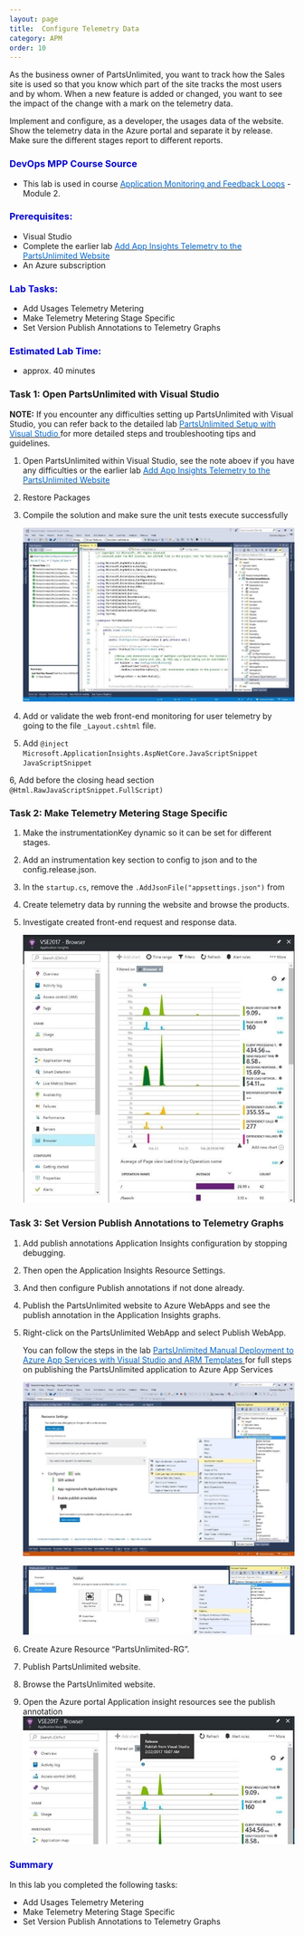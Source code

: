 ```yaml
---
layout: page
title:  Configure Telemetry Data
category: APM
order: 10
---
```


As the business owner of PartsUnlimited, you want to track how the Sales site is used so that you know which part of the site tracks the most users and by whom. When a new feature is added or changed, you want to see the impact of the change with a mark on the telemetry data.  

Implement and configure, as a developer, the usages data of the website. Show the telemetry data in the Azure portal and separate it by release. Make sure the different stages report to different reports.  



<h3><span style="color: #0000CD;">DevOps MPP Course Source </span></h3>

- This lab is used in course <a href="https://www.edx.org/course/application-monitoring-feedback-loops-microsoft-devops200-7x-0" target="_blank"><span style="color: #0066cc;" color="#0066cc"> Application Monitoring and Feedback Loops</span></a> - Module 2.



<h3><span style="color: #0000CD;">Prerequisites:</span></h3>

- Visual Studio
- Complete the earlier lab <a href="https://microsoft.github.io/PartsUnlimited/apm/200.7x-APM-AddAppInsightsTelemetrytoPUwebsite.html" target="_blank"><span style="color: #0066cc;" color="#0066cc"> Add App Insights Telemetry to the PartsUnlimited Website</span></a> 
- An Azure subscription






<h3><span style="color: #0000CD;">Lab Tasks: </span></h3>

- Add Usages Telemetry Metering  
- Make Telemetry Metering Stage Specific  
- Set Version Publish Annotations to Telemetry Graphs  





<h3><span style="color: #0000CD;">Estimated Lab Time:</span></h3>

- approx. 40 minutes  



### Task 1: Open PartsUnlimited with Visual Studio

**NOTE:** If you encounter any difficulties setting up PartsUnlimited with Visual Studio, you can refer back to the detailed lab <a href="https://microsoft.github.io/PartsUnlimited/pandp/200.1x-PandP-PUsetupwithVS2017.html" target="_blank"><span style="color: #0066cc;" color="#0066cc"> PartsUnlimited Setup with Visual Studio </span></a> for more detailed steps and troubleshooting tips and guidelines.


1.	Open PartsUnlimited within Visual Studio, see the note aboev if you have any difficulties or the earlier lab <a href="https://microsoft.github.io/PartsUnlimited/apm/200.6x-APM-AddAppInsightsTelemetrytoPUwebsite.html" target="_blank"><span style="color: #0066cc;" color="#0066cc"> Add App Insights Telemetry to the PartsUnlimited Website</span></a> 

2. Restore Packages  

3. Compile the solution and make sure the unit tests execute successfully  
   

    ![](../assets/configtelemetrydata-jan2018/configtelemetrydata_1.jpg)


4. Add or validate the web front-end monitoring for user telemetry by going to the file `_Layout.cshtml` file.

5. Add `@inject Microsoft.ApplicationInsights.AspNetCore.JavaScriptSnippet
JavaScriptSnippet`  

6, Add before the closing head section `@Html.RawJavaScriptSnippet.FullScript)`




### Task 2: Make Telemetry Metering Stage Specific  

1.	Make the instrumentationKey dynamic so it can be set for different stages.  

2. Add an instrumentation key section to config to json and to the config.release.json.  

3. In the `startup.cs`, remove the `.AddJsonFile("appsettings.json")` from  

4. Create telemetry data by running the website and browse the products.  

5. Investigate created front-end request and response data.  


    ![](../assets/configtelemetrydata-jan2018/configtelemetrydata_2.jpg)




### Task 3: Set Version Publish Annotations to Telemetry Graphs  


1.	Add publish annotations Application Insights configuration by stopping debugging.  

2. Then open the Application Insights Resource Settings.  

3. And then configure Publish annotations if not done already.  



4.	Publish the PartsUnlimited website to Azure WebApps and see the publish annotation in the Application Insights graphs.  

5. Right-click on the PartsUnlimited WebApp and select Publish WebApp. 

    You can follow the steps in the lab <a href="https://microsoft.github.io/PartsUnlimited/pandp/200.1x-PandP-ManualdeploywithVS2017toAzure.html" target="_blank"><span style="color: #0066cc;" color="#0066cc">PartsUnlimited Manual Deployment to Azure App Services with Visual Studio and ARM Templates </span></a> for full steps on publishing the PartsUnlimited application to Azure App Services


    ![](../assets/configtelemetrydata-jan2018/configtelemetrydata_3.jpg)

    ![](../assets/configtelemetrydata-jan2018/configtelemetrydata_4.jpg)

6. Create Azure Resource “PartsUnlimited-RG”.  

7. Publish PartsUnlimited website.  

8. Browse the PartsUnlimited website.  

9. Open the Azure portal Application insight resources see the publish annotation  
    ![](../assets/configtelemetrydata-jan2018/configtelemetrydata_5.jpg)



<h3><span style="color: #0000CD;"> Summary</span></h3>

In this lab you completed the following tasks:
- Add Usages Telemetry Metering  
- Make Telemetry Metering Stage Specific  
- Set Version Publish Annotations to Telemetry Graphs  

